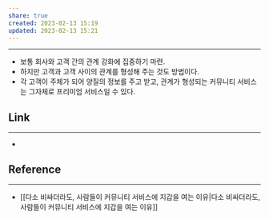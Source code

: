 ```yaml
---
share: true
created: 2023-02-13 15:19
updated: 2023-02-13 15:21
---
```


---
- 보통 회사와 고객 간의 관계 강화에 집중하기 마련. 
- 하지만 고객과 고객 사이의 관계를 형성해 주는 것도 방법이다.
- 각 고객이 주체가 되어 양질의 정보를 주고 받고, 관계가 형성되는
  커뮤니티 서비스는 그자체로 프리미엄 서비스일 수 있다.





## Link
---
- 


## Reference
---
- [[다소 비싸더라도, 사람들이 커뮤니티 서비스에 지갑을 여는 이유|다소 비싸더라도, 사람들이 커뮤니티 서비스에 지갑을 여는 이유]]